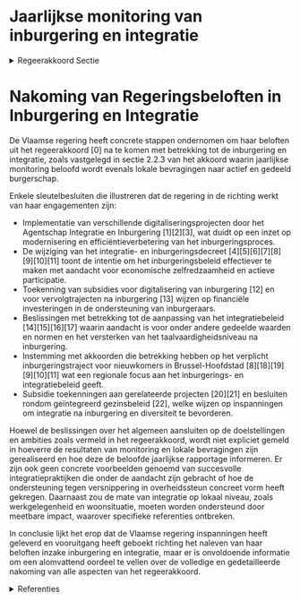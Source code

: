 # Jaarlijkse monitoring van inburgering en integratie

<details>
        <summary>Regeerakkoord Sectie </summary>
        <p>2.2.3 Jaarlijkse monitoring van inburgering en integratie De Vlaamse overheid zal doelgericht investeren in de jaarlijkse monitoring van inburgering en integratie (socio-economische situatie) via het Netwerk Statistiek Vlaanderen, en dit tot op het lokale niveau. Hierbij brengen we o.a. het bereikte niveau van de Nederlandse taal in kaart, de werk-zaamheidsgraad, de woonsituatie, etc. in kaart. In het kader van de nieuwe survey ‘Samenleven in diversiteit’ bieden we aan lokale besturen de mogelijkheid om specifieke bevragingen te laten organiseren bij hun inwoners over ‘actief en gedeeld burgerschap’. De resultaten van deze bevragingen vormen een aanvulling op de admi-nistratieve data die nu reeds zijn opgenomen in de Lokale Inburgerings- en Integratiemonitor. De vele geslaagde voorbeelden van harmonieus samenleven (bv. op de werkvloer, in de vrijetijds-besteding, maar ook in dagdagelijkse zaken) willen we sterker onder de aandacht brengen. De Vlaamse overheid bundelt daarom goede praktijken en stelt deze ter beschikking van lokale besturen en middenveld. Versnippering in over-heidsondersteuning gaan we tegen, maar we geven kansen aan nieuwe veelbelovende initia-tieven. We streven naar meetbare impact. </p>
        </details> 

# Nakoming van Regeringsbeloften in Inburgering en Integratie

De Vlaamse regering heeft concrete stappen ondernomen om haar beloften uit het regeerakkoord \[0\] na te komen met betrekking tot de inburgering en integratie, zoals vastgelegd in sectie 2.2.3 van het akkoord waarin jaarlijkse monitoring beloofd wordt evenals lokale bevragingen naar actief en gedeeld burgerschap.

Enkele sleutelbesluiten die illustreren dat de regering in de richting werkt van haar engagementen zijn:

- Implementatie van verschillende digitaliseringsprojecten door het Agentschap Integratie en Inburgering \[1\]\[2\]\[3\], wat duidt op een inzet op modernisering en efficiëntieverbetering van het inburgeringsproces.
- De wijziging van het integratie- en inburgeringsdecreet \[4\]\[5\]\[6\]\[7\]\[8\]\[9\]\[10\]\[11\] toont de intentie om het inburgeringsbeleid effectiever te maken met aandacht voor economische zelfredzaamheid en actieve participatie.
- Toekenning van subsidies voor digitalisering van inburgering \[12\] en voor vervolgtrajecten na inburgering \[13\] wijzen op financiële investeringen in de ondersteuning van inburgeraars.
- Beslissingen met betrekking tot de aanpassing van het integratiebeleid \[14\]\[15\]\[16\]\[17\] waarin aandacht is voor onder andere gedeelde waarden en normen en het versterken van het taalvaardigheidsniveau na inburgering.
- Instemming met akkoorden die betrekking hebben op het verplicht inburgeringstraject voor nieuwkomers in Brussel-Hoofdstad \[8\]\[18\]\[19\]\[9\]\[10\]\[11\] wat een regionale focus aan het inburgerings- en integratiebeleid geeft.
- Subsidie toekenningen aan gerelateerde projecten \[20\]\[21\] en besluiten rondom geïntegreerd gezinsbeleid \[22\], welke wijzen op inspanningen om integratie na inburgering en diversiteit te bevorderen.

Hoewel de beslissingen over het algemeen aansluiten op de doelstellingen en ambities zoals vermeld in het regeerakkoord, wordt niet expliciet gemeld in hoeverre de resultaten van monitoring en lokale bevragingen zijn gerealiseerd en hoe deze de beloofde jaarlijkse rapportage informeren. Er zijn ook geen concrete voorbeelden genoemd van succesvolle integratiepraktijken die onder de aandacht zijn gebracht of hoe de ondersteuning tegen versnippering in overheidssteun concreet vorm heeft gekregen. Daarnaast zou de mate van integratie op lokaal niveau, zoals werkgelegenheid en woonsituatie, moeten worden ondersteund door meetbare impact, waarover specifieke referenties ontbreken.

In conclusie lijkt het erop dat de Vlaamse regering inspanningen heeft geleverd en vooruitgang heeft geboekt richting het naleven van haar beloften inzake inburgering en integratie, maar er is onvoldoende informatie om een alomvattend oordeel te vellen over de volledige en gedetailleerde nakoming van alle aspecten van het regeerakkoord.

<details>
        <summary> Referenties</summary>
        
**[\[0\]](https://beslissingenvlaamseregering.vlaanderen.be/?search=Hertekening%20inburgeringstraject&dateOption=select&startDate=2020-07-17T08%3A00%3A00Z&endDate=2020-07-17T08%3A00%3A00Z)** : **(2020-07-17)** Hertekening inburgeringstraject 

**[\[1\]](https://beslissingenvlaamseregering.vlaanderen.be/?search=Plan%20Vlaamse%20Veerkracht%3A%20Digitaliseringsprojecten%20inburgering&dateOption=select&startDate=2022-07-15T08%3A00%3A00Z&endDate=2022-07-15T08%3A00%3A00Z)** : **(2022-07-15)** Plan Vlaamse Veerkracht: Digitaliseringsprojecten inburgering 

**[\[2\]](https://beslissingenvlaamseregering.vlaanderen.be/?search=Plan%20Vlaamse%20Veerkracht%3A%20Digitalisering%20integratie%20en%20inburgering&dateOption=select&startDate=2022-11-18T09%3A00%3A00Z&endDate=2022-11-18T09%3A00%3A00Z)** : **(2022-11-18)** Plan Vlaamse Veerkracht: Digitalisering integratie en inburgering 

**[\[3\]](https://beslissingenvlaamseregering.vlaanderen.be/?search=Plan%20Vlaamse%20Veerkracht%3A%20Digitalisering%20integratie%20en%20inburgering&dateOption=select&startDate=2021-09-17T08%3A00%3A00Z&endDate=2021-09-17T08%3A00%3A00Z)** : **(2021-09-17)** Plan Vlaamse Veerkracht: Digitalisering integratie en inburgering 

**[\[4\]](https://beslissingenvlaamseregering.vlaanderen.be/?search=Wijziging%20integratie-%20en%20inburgeringsdecreet&dateOption=select&startDate=2021-02-26T09%3A00%3A00Z&endDate=2021-02-26T09%3A00%3A00Z)** : **(2021-02-26)** Wijziging integratie- en inburgeringsdecreet 

**[\[5\]](https://beslissingenvlaamseregering.vlaanderen.be/?search=Wijziging%20integratie-%20en%20inburgeringsdecreet&dateOption=select&startDate=2021-05-07T08%3A00%3A00Z&endDate=2021-05-07T08%3A00%3A00Z)** : **(2021-05-07)** Wijziging integratie- en inburgeringsdecreet 

**[\[6\]](https://beslissingenvlaamseregering.vlaanderen.be/?search=Wijziging%20Integratie-%20en%20inburgeringsdecreet&dateOption=select&startDate=2020-12-18T09%3A00%3A00Z&endDate=2020-12-18T09%3A00%3A00Z)** : **(2020-12-18)** Wijziging Integratie- en inburgeringsdecreet 

**[\[7\]](https://beslissingenvlaamseregering.vlaanderen.be/?search=Wijziging%20integratie-%20en%20inburgeringsdecreet&dateOption=select&startDate=2021-07-09T08%3A00%3A00Z&endDate=2021-07-09T08%3A00%3A00Z)** : **(2021-07-09)** Wijziging integratie- en inburgeringsdecreet 

**[\[8\]](https://beslissingenvlaamseregering.vlaanderen.be/?search=Verplicht%20inburgeringstraject%20nieuwkomers%20Brussel-Hoofdstad%3A%20gewijzigde%20samenwerkingsakkoord%20en%20voorontwerp%20instemmingsdecreet&dateOption=select&startDate=2023-09-08T08%3A00%3A00Z&endDate=2023-09-08T08%3A00%3A00Z)** : **(2023-09-08)** Verplicht inburgeringstraject nieuwkomers Brussel-Hoofdstad: gewijzigde samenwerkingsakkoord en voorontwerp instemmingsdecreet 

**[\[9\]](https://beslissingenvlaamseregering.vlaanderen.be/?search=Verplicht%20inburgeringstraject%20voor%20nieuwkomers%20in%20Brussel-Hoofdstad%3A%20gewijzigde%20samenwerkingsovereenkomst&dateOption=select&startDate=2022-06-03T08%3A00%3A00Z&endDate=2022-06-03T08%3A00%3A00Z)** : **(2022-06-03)** Verplicht inburgeringstraject voor nieuwkomers in Brussel-Hoofdstad: gewijzigde samenwerkingsovereenkomst 

**[\[10\]](https://beslissingenvlaamseregering.vlaanderen.be/?search=Verplicht%20inburgeringstraject%20voor%20nieuwkomers%20in%20Brussel-Hoofdstad%3A%20instemmingsdecreet%20gewijzigde%20samenwerkingsovereenkomst&dateOption=select&startDate=2022-01-14T09%3A00%3A00Z&endDate=2022-01-14T09%3A00%3A00Z)** : **(2022-01-14)** Verplicht inburgeringstraject voor nieuwkomers in Brussel-Hoofdstad: instemmingsdecreet gewijzigde samenwerkingsovereenkomst 

**[\[11\]](https://beslissingenvlaamseregering.vlaanderen.be/?search=Verplicht%20inburgeringstraject%20voor%20nieuwkomers%20in%20Brussel-Hoofdstad%3A%20instemmingsdecreet%20gewijzigde%20samenwerkingsovereenkomst&dateOption=select&startDate=2022-03-11T09%3A00%3A00Z&endDate=2022-03-11T09%3A00%3A00Z)** : **(2022-03-11)** Verplicht inburgeringstraject voor nieuwkomers in Brussel-Hoofdstad: instemmingsdecreet gewijzigde samenwerkingsovereenkomst 

**[\[12\]](https://beslissingenvlaamseregering.vlaanderen.be/?search=Plan%20Vlaamse%20Veerkracht%3A%20Subsidi%C3%ABring%20en%20ondersteuning%20van%20de%20lokale%20besturen%20in%20functie%20van%20het%20realiseren%20van%20samenwerkingsverbanden%20ge%C3%AFntegreerd%20breed%20onthaal%20in%20heel%20Vlaanderen%20en%20Brussel&dateOption=select&startDate=2021-07-16T06%3A00%3A00Z&endDate=2021-07-16T06%3A00%3A00Z)** : **(2021-07-16)** Plan Vlaamse Veerkracht: Subsidiëring en ondersteuning van de lokale besturen in functie van het realiseren van samenwerkingsverbanden geïntegreerd breed onthaal in heel Vlaanderen en Brussel 

**[\[13\]](https://beslissingenvlaamseregering.vlaanderen.be/?search=Subsidie%20project%20%E2%80%98Vervolgtrajecten%20Inburgering%27&dateOption=select&startDate=2022-12-23T09%3A00%3A00Z&endDate=2022-12-23T09%3A00%3A00Z)** : **(2022-12-23)** Subsidie project ‘Vervolgtrajecten Inburgering' 

**[\[14\]](https://beslissingenvlaamseregering.vlaanderen.be/?search=Wijziging%20regelgeving%20Vlaams%20integratie-%20en%20inburgeringsbeleid%3A%20hertekening%20inburgeringstraject&dateOption=select&startDate=2021-12-17T09%3A00%3A00Z&endDate=2021-12-17T09%3A00%3A00Z)** : **(2021-12-17)** Wijziging regelgeving Vlaams integratie- en inburgeringsbeleid: hertekening inburgeringstraject 

**[\[15\]](https://beslissingenvlaamseregering.vlaanderen.be/?search=Wijziging%20regelgeving%20Vlaams%20integratie-%20en%20inburgeringsbeleid%3A%20hertekening%20inburgeringstraject&dateOption=select&startDate=2021-10-22T08%3A00%3A00Z&endDate=2021-10-22T08%3A00%3A00Z)** : **(2021-10-22)** Wijziging regelgeving Vlaams integratie- en inburgeringsbeleid: hertekening inburgeringstraject 

**[\[16\]](https://beslissingenvlaamseregering.vlaanderen.be/?search=Wijziging%20regelgeving%20Vlaams%20integratie-%20en%20inburgeringsbeleid%3A%20hertekening%20inburgeringstraject&dateOption=select&startDate=2021-07-16T06%3A00%3A00Z&endDate=2021-07-16T06%3A00%3A00Z)** : **(2021-07-16)** Wijziging regelgeving Vlaams integratie- en inburgeringsbeleid: hertekening inburgeringstraject 

**[\[17\]](https://beslissingenvlaamseregering.vlaanderen.be/?search=Subsidi%C3%ABring%20Vlaams%20ge%C3%AFntegreerd%20gezinsbeleid%20in%20Brussel&dateOption=select&startDate=2022-02-04T09%3A00%3A00Z&endDate=2022-02-04T09%3A00%3A00Z)** : **(2022-02-04)** Subsidiëring Vlaams geïntegreerd gezinsbeleid in Brussel 

**[\[18\]](https://beslissingenvlaamseregering.vlaanderen.be/?search=Verplicht%20inburgeringstraject%20nieuwkomers%20Brussel-Hoofdstad%3A%20gewijzigde%20samenwerkingsakkoord%20en%20voorontwerp%20instemmingsdecreet&dateOption=select&startDate=2023-11-17T09%3A00%3A00Z&endDate=2023-11-17T09%3A00%3A00Z)** : **(2023-11-17)** Verplicht inburgeringstraject nieuwkomers Brussel-Hoofdstad: gewijzigde samenwerkingsakkoord en voorontwerp instemmingsdecreet 

**[\[19\]](https://beslissingenvlaamseregering.vlaanderen.be/?search=Verplicht%20inburgeringstraject%20voor%20nieuwkomers%20in%20Brussel-Hoofdstad%3A%20gewijzigde%20samenwerkingsovereenkomst&dateOption=select&startDate=2022-05-06T08%3A00%3A00Z&endDate=2022-05-06T08%3A00%3A00Z)** : **(2022-05-06)** Verplicht inburgeringstraject voor nieuwkomers in Brussel-Hoofdstad: gewijzigde samenwerkingsovereenkomst 

**[\[20\]](https://beslissingenvlaamseregering.vlaanderen.be/?search=Projectoproep%20%E2%80%98De%20ondersteuning%20van%20lokale%20besturen%20in%20het%20kader%20van%20samenleven%20in%20diversiteit%3A%20Plan%20Samenleven%20Oproep%202%E2%80%99&dateOption=select&startDate=2023-05-12T08%3A00%3A00Z&endDate=2023-05-12T08%3A00%3A00Z)** : **(2023-05-12)** Projectoproep ‘De ondersteuning van lokale besturen in het kader van samenleven in diversiteit: Plan Samenleven Oproep 2’ 

**[\[21\]](https://beslissingenvlaamseregering.vlaanderen.be/?search=Subsidies%20Vlaamse%20lokale%20besturen%2C%20vzw%20de%20Rand%20en%20de%20Vlaamse%20Gemeenschapscommissie%20voor%20project%20%27Ondersteuning%20van%20lokale%20besturen%20in%20het%20kader%20van%20%20samenleven%20in%20diversiteit%3A%20Plan%20Samenleven%27&dateOption=select&startDate=2023-09-22T08%3A00%3A00Z&endDate=2023-09-22T08%3A00%3A00Z)** : **(2023-09-22)** Subsidies Vlaamse lokale besturen, vzw de Rand en de Vlaamse Gemeenschapscommissie voor project 'Ondersteuning van lokale besturen in het kader van  samenleven in diversiteit: Plan Samenleven' 

**[\[22\]](https://beslissingenvlaamseregering.vlaanderen.be/?search=Subsidi%C3%ABring%20Vlaams%20ge%C3%AFntegreerd%20gezinsbeleid%20in%20Brussel&dateOption=select&startDate=2021-12-10T09%3A00%3A00Z&endDate=2021-12-10T09%3A00%3A00Z)** : **(2021-12-10)** Subsidiëring Vlaams geïntegreerd gezinsbeleid in Brussel 
        </details> 

